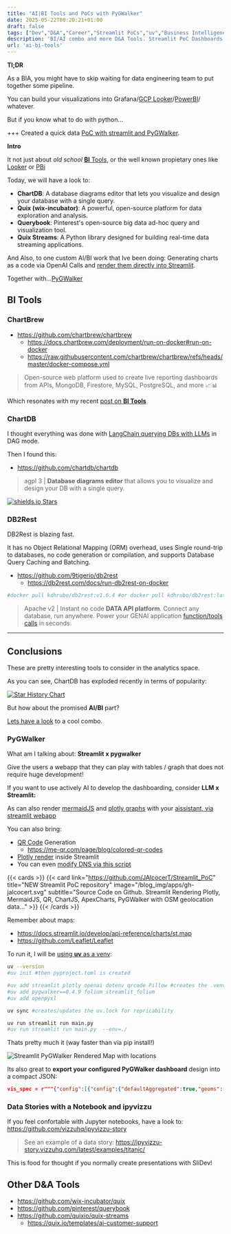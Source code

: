 ```yaml
---
title: "AI|BI Tools and PoCs with PyGWalker"
date: 2025-05-22T00:20:21+01:00
draft: false
tags: ["Dev","D&A","Career","Streamlit PoCs","uv","Business Intelligence"]
description: 'BI/AI combo and more D&A Tools. Streamlit PoC Dashboards with PyGWalker and data stories!'
url: 'ai-bi-tools'
---
```



**Tl;DR**

As a BIA, you might have to skip waiting for data engineering team to put together some pipeline.

You can build your visualizations into Grafana/[GCP Looker](https://jalcocert.github.io/JAlcocerT/understanding-google-cloud-platform/)/[PowerBI](https://jalcocert.github.io/JAlcocerT/about-powerbi/)/ whatever.

But if you know what to do with python...

+++ Created a quick data [PoC with streamlit and PyGWalker](#pygwalker).

**Intro**

It not just about *old school* [**BI** Tools](https://jalcocert.github.io/JAlcocerT/setup-bi-tools-docker/), or the well known propietary ones like [Looker](https://jalcocert.github.io/JAlcocerT/understanding-google-cloud-platform/) or [PBi](https://github.com/JAlcocerT/PBi)

Today, we will have a look to:

* **ChartDB**: A database diagrams editor that lets you visualize and design your database with a single query.
* **Quix (wix-incubator)**: A powerful, open-source platform for data exploration and analysis.
* **Querybook**: Pinterest's open-source big data ad-hoc query and visualization tool.
* **Quix Streams**: A Python library designed for building real-time data streaming applications.

And Also, to one custom AI/BI work that Ive been doing: Generating charts as a code via OpenAI Calls and [render them directly into Streamlit](#conclusions).

Together with...[PyGWalker](#pygwalker)

## BI Tools

### ChartBrew

* https://github.com/chartbrew/chartbrew
  * https://docs.chartbrew.com/deployment/run-on-docker#run-on-docker
  * https://raw.githubusercontent.com/chartbrew/chartbrew/refs/heads/master/docker-compose.yml

>  Open-source web platform used to create live reporting dashboards from APIs, MongoDB, Firestore, MySQL, PostgreSQL, and more 📈📊 

Which resonates with my recent [post on **BI Tools**](https://jalcocert.github.io/JAlcocerT/setup-bi-tools-docker/)

### ChartDB

I thought everything was done with [LangChain querying DBs with LLMs](https://jalcocert.github.io/JAlcocerT/langchain-chat-with-database/) in DAG mode.

Then I found this:

* https://github.com/chartdb/chartdb

> agpl 3 | **Database diagrams editor** that allows you to visualize and design your DB with a single query.

[![shields.io Stars](https://img.shields.io/github/stars/chartdb/chartdb)](https://github.com/chartdb/chartdb/stargazers)

### DB2Rest

DB2Rest is blazing fast.

It has no Object Relational Mapping (ORM) overhead, uses Single round-trip to databases, no code generation or compilation, and supports Database Query Caching and Batching.

* https://github.com/9tigerio/db2rest
  * https://db2rest.com/docs/run-db2rest-on-docker

```sh
#docker pull kdhrubo/db2rest:v1.6.4 #or docker pull kdhrubo/db2rest:latest
```

> Apache v2 | Instant no code **DATA API platform**. Connect any database, run anywhere. Power your GENAI application [function/tools calls](https://jalcocert.github.io/JAlcocerT/how-to-use-openai-function-calling/) in seconds.


---

## Conclusions

These are pretty interesting tools to consider in the analytics space.

As you can see, ChartDB has exploded recently in terms of popularity:

[![Star History Chart](https://api.star-history.com/svg?repos=chartdb/chartdb,wix-incubator/quix,pinterest/querybook,quixio/quix-streams&type=Date)](https://star-history.com/chartdb/chartdb&wix-incubator/quix&pinterest/querybook&quixio/quix-streams&Date)

But how about the promised **AI/BI** part?

[Lets have a look](#pygwalker) to a cool combo.

### PyGWalker

What am I talking about: **Streamlit x pygwalker**

Give the users a webapp that they can play with tables / graph that does not require huge development!

If you want to use actively AI to develop the dashboarding, consider **LLM x Streamlit:**

As can also render [mermaidJS](https://github.com/JAlcocerT/Streamlit-AIssistant/blob/main/Z_AIgents/OpenAI_mermaid_v2c.py) and [plotly graphs](https://github.com/JAlcocerT/Streamlit-AIssistant/blob/main/Z_AIgents/OpenAI_plotly_v1b.py) with your [aissistant, via streamlit webapp](https://github.com/JAlcocerT/Streamlit-AIssistant/tree/main)

You can also bring:

* [QR Code](https://github.com/JAlcocerT/Streamlit_PoC/blob/main/Utils/QR_Gen.py) Generation
  * https://me-qr.com/page/blog/colored-qr-codes
* [Plotly render](https://github.com/JAlcocerT/Streamlit_PoC/blob/main/Utils/st_Plotly.py) inside Streamlit
* You can even [modify DNS via this script](https://github.com/JAlcocerT/Streamlit_PoC/blob/main/flask_dnsupdater.py)

{{< cards >}}
  {{< card link="https://github.com/JAlcocerT/Streamlit_PoC" title="NEW Streamlit PoC repository" image="/blog_img/apps/gh-jalcocert.svg" subtitle="Source Code on Github. Streamlit Rendering Plotly, MermaidJS, QR, ChartJS, ApexCharts, PyGWalker with OSM geolocation data..." >}}
{{< /cards >}}

Remember about maps:

* https://docs.streamlit.io/develop/api-reference/charts/st.map
* https://github.com/Leaflet/Leaflet

To run it, I will be [using **uv** as a venv](https://jalcocert.github.io/JAlcocerT/useful-python-stuff/#uv):

```sh
uv --version
#uv init #then pyproject.toml is created

#uv add streamlit plotly openai dotenv qrcode Pillow #creates the .venv
#uv add pygwalker==0.4.9 folium streamlit_folium
#uv add openpyxl

uv sync #creates/updates the uv.lock for repricability

uv run streamlit run main.py
#uv run streamlit run main.py  --env=./
```

Thats pretty much it (way faster than via pip install!)

![Streamlit PyGWalker Rendered Map with locations](/blog_img/apps/streamlit/st_pygwalker_map.png)

Its also great to **export your configured PyGWalker dashboard** design into a compact JSON:

```json
vis_spec = r"""{"config":[{"config":{"defaultAggregated":true,"geoms":["poi"],"coordSystem":"geographic","limit":-1,"timezoneDisplayOffset":0},"encodings":{"dimensions":[{"fid":"OLT","name":"OLT","basename":"OLT","semanticType":"nominal","analyticType":"dimension","offset":0},{"fid":"Latitude","name":"Latitude","basename":"Latitude","semanticType":"quantitative","analyticType":"dimension","offset":0},{"fid":"Longitude","name":"Longitude","basename":"Longitude","semanticType":"quantitative","analyticType":"dimension","offset":0},{"fid":"Geohash","name":"Geohash","basename":"Geohash","semanticType":"nominal","analyticType":"dimension","offset":0},{"fid":"SyntheticMapped","name":"SyntheticMapped","basename":"SyntheticMapped","semanticType":"nominal","analyticType":"dimension","offset":0},{"fid":"gw_mea_key_fid","name":"Measure names","analyticType":"dimension","semanticType":"nominal"}],"measures":[{"fid":"SyntheticLocationsforOLT","name":"SyntheticLocationsforOLT","basename":"SyntheticLocationsforOLT","analyticType":"measure","semanticType":"quantitative","aggName":"sum","offset":0},{"fid":"Viewers","name":"Viewers","basename":"Viewers","analyticType":"measure","semanticType":"quantitative","aggName":"sum","offset":0},{"fid":"Viewers_1","name":"Viewers_1","basename":"Viewers_1","analyticType":"measure","semanticType":"quantitative","aggName":"sum","offset":0},{"fid":"Viewers_14","name":"Viewers_14","basename":"Viewers_14","analyticType":"measure","semanticType":"quantitative","aggName":"sum","offset":0},{"fid":"KPI_1","name":"KPI_1","basename":"KPI_1","analyticType":"measure","semanticType":"quantitative","aggName":"sum","offset":0},{"fid":"KPI_14","name":"KPI_14","basename":"KPI_14","analyticType":"measure","semanticType":"quantitative","aggName":"sum","offset":0},{"analyticType":"measure","fid":"gw_SkCP","name":"KPI_Color","semanticType":"quantitative","computed":true,"aggName":"sum","expression":{"op":"expr","as":"gw_SkCP","params":[{"type":"sql","value":"case when KPI_14 > 0.07 then 1 else 0 end"}]}},{"fid":"gw_count_fid","name":"Row count","analyticType":"measure","semanticType":"quantitative","aggName":"sum","computed":true,"expression":{"op":"one","params":[],"as":"gw_count_fid"}},{"fid":"gw_mea_val_fid","name":"Measure values","analyticType":"measure","semanticType":"quantitative","aggName":"sum"}],"rows":[],"columns":[],"color":[{"analyticType":"measure","fid":"gw_SkCP","name":"KPI_Color","semanticType":"quantitative","computed":true,"aggName":"sum","expression":{"op":"expr","as":"gw_SkCP","params":[{"type":"sql","value":"case when KPI_14 > 0.07 then 1 else 0 end"}]}}],"opacity":[],"size":[],"shape":[],"radius":[],"theta":[],"longitude":[{"fid":"Longitude","name":"Longitude","basename":"Longitude","semanticType":"quantitative","analyticType":"dimension","offset":0}],"latitude":[{"fid":"Latitude","name":"Latitude","basename":"Latitude","semanticType":"quantitative","analyticType":"dimension","offset":0}],"geoId":[],"details":[{"fid":"KPI_1","name":"KPI_1","basename":"KPI_1","analyticType":"measure","semanticType":"quantitative","aggName":"sum","offset":0},{"fid":"KPI_14","name":"KPI_14","basename":"KPI_14","analyticType":"measure","semanticType":"quantitative","aggName":"sum","offset":0}],"filters":[],"text":[]},"layout":{"showActions":false,"showTableSummary":false,"stack":"stack","interactiveScale":false,"zeroScale":true,"size":{"mode":"auto","width":800,"height":600},"format":{},"geoKey":"name","resolve":{"x":false,"y":false,"color":false,"opacity":false,"shape":false,"size":false},"scaleIncludeUnmatchedChoropleth":false,"showAllGeoshapeInChoropleth":false,"colorPalette":"darkGreen","useSvg":false,"scale":{"opacity":{},"size":{}}},"visId":"gw_-1jR","name":"Chart 1"}],"chart_map":{},"workflow_list":[{"workflow":[{"type":"transform","transform":[{"key":"gw_SkCP","expression":{"op":"expr","as":"gw_SkCP","params":[{"type":"sql","value":"(CASE  WHEN (\"KPI_14\" > (0.07)) THEN (1) ELSE (0) END )"}]}}]},{"type":"view","query":[{"op":"aggregate","groupBy":["Longitude","Latitude"],"measures":[{"field":"gw_SkCP","agg":"sum","asFieldKey":"gw_SkCP_sum"},{"field":"KPI_1","agg":"sum","asFieldKey":"KPI_1_sum"},{"field":"KPI_14","agg":"sum","asFieldKey":"KPI_14_sum"}]}]}]}],"version":"0.4.9"}"""
```

### Data Stories with a Notebook and ipyvizzu

If you feel confortable with Jupyter notebooks, have a look to: https://github.com/vizzuhq/ipyvizzu-story

> See an example of a data story: https://ipyvizzu-story.vizzuhq.com/latest/examples/titanic/

This is food for thought if you normally create presentations with SliDev!

## Other D&A Tools

* https://github.com/wix-incubator/quix
* https://github.com/pinterest/querybook
* https://github.com/quixio/quix-streams
    * https://quix.io/templates/ai-customer-support